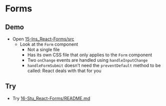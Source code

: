# Forms

## Demo

- Open [15-Ins_React-Forms/src](../../01-Activities/15-Ins_React-Forms/src)
  - Look at the `Form` component
    - Not a single file
    - Has its own CSS file that only applies to the `Form` component
    - Two `onChange` events are handled using `handleInputChange`
    - `handleFormSubmit` doesn't need the `preventDefault` method to be called: React deals with that for you

## Try

- Try [16-Stu_React-Forms/README.md](../../01-Activities/16-Stu_React-Forms)
